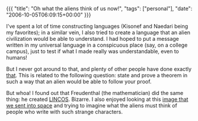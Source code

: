 {{{
  "title": "Oh what the aliens think of us now!",
  "tags": ["personal"],
  "date": "2006-10-05T06:09:15+00:00"
}}}

  I've spent a lot of time constructing languages (Kisonef and Naedari being my favorites); in a similar vein, I also tried to create a language that an alien civilization would be able to understand.  I had hoped to put a message written in my universal language in a conspicuous place (say, on a college campus), just to test if what I made really was understandable, even to humans!

But I never got around to that, and plenty of other people have done exactly [that](http://www.martincmartin.com/SETIPuzzle.html).  This is related to the following question: state and prove a theorem in such a way that an alien would be able to follow your proof.

But whoa!  I found out that Freudenthal (the mathematician) did the same thing: he created [LINCOS](http://en.wikipedia.org/wiki/Lincos).  Bizarre.  I also enjoyed looking at this <a href="http://www3.sympatico.ca/stephane_dumas/CETI/evpatoria_2003.jpg">image that we sent into space</a> and trying to imagine what the aliens must think of people who write with such strange characters.

